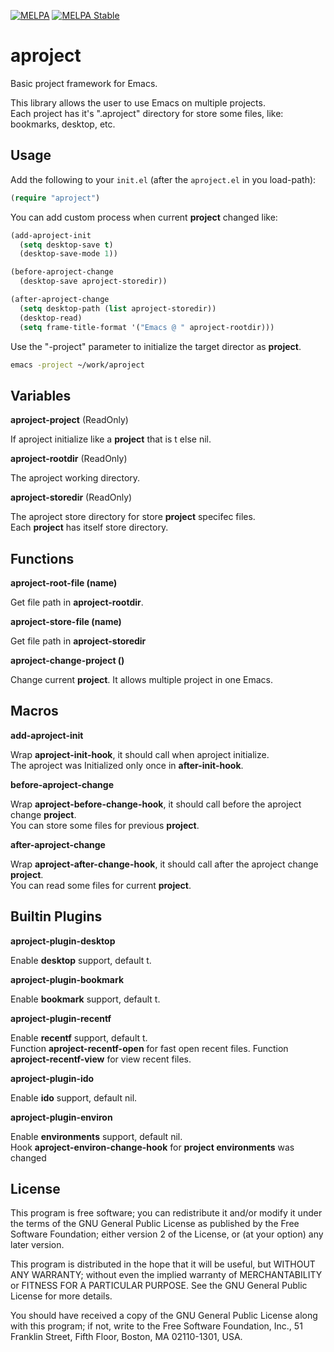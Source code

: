 [![MELPA](http://melpa.org/packages/aproject-badge.svg)](http://melpa.org/#/aproject)
[![MELPA Stable](http://stable.melpa.org/packages/aproject-badge.svg)](http://stable.melpa.org/#/aproject)

aproject
========

Basic project framework for Emacs.

This library allows the user to use Emacs on multiple projects.  
Each project has it's ".aproject" directory for store some files, like: bookmarks, desktop, etc.

Usage
-----

Add the following to your `init.el` (after the `aproject.el` in you load-path):

``` el
(require "aproject")
```

You can add custom process when current **project** changed like:

``` el
(add-aproject-init
  (setq desktop-save t)
  (desktop-save-mode 1))

(before-aproject-change
  (desktop-save aproject-storedir))

(after-aproject-change
  (setq desktop-path (list aproject-storedir))
  (desktop-read)
  (setq frame-title-format '("Emacs @ " aproject-rootdir)))
```

Use the "-project" parameter to initialize the target director as **project**.

``` bash
emacs -project ~/work/aproject
```

Variables
-------

**aproject-project** (ReadOnly)

If aproject initialize like a **project** that is t else nil.

**aproject-rootdir** (ReadOnly)

The aproject working directory.

**aproject-storedir** (ReadOnly)

The aproject store directory for store **project** specifec files.  
Each **project** has itself store directory.

Functions
-------

**aproject-root-file (name)**

Get file path in **aproject-rootdir**.

**aproject-store-file (name)**

Get file path in **aproject-storedir**

**aproject-change-project ()**

Change current **project**. It allows multiple project in one Emacs.

Macros
-------

**add-aproject-init**

Wrap **aproject-init-hook**, it should call when aproject initialize.  
The aproject was Initialized only once in **after-init-hook**.

**before-aproject-change**

Wrap **aproject-before-change-hook**, it should call before the aproject change
**project**.  
You can store some files for previous **project**.

**after-aproject-change**

Wrap **aproject-after-change-hook**, it should call after the aproject change
**project**.  
You can read some files for current **project**.

Builtin Plugins
-------

**aproject-plugin-desktop**

Enable **desktop** support, default t.

**aproject-plugin-bookmark**

Enable **bookmark** support, default t.

**aproject-plugin-recentf**

Enable **recentf** support, default t.  
Function **aproject-recentf-open** for fast open recent files.
Function **aproject-recentf-view** for view recent files.

**aproject-plugin-ido**

Enable **ido** support, default nil.

**aproject-plugin-environ**

Enable **environments** support, default nil.  
Hook **aproject-environ-change-hook** for **project environments** was changed

License
-------

This program is free software; you can redistribute it and/or modify it under
the terms of the GNU General Public License as published by the Free Software
Foundation; either version 2 of the License, or (at your option) any later
version.

This program is distributed in the hope that it will be useful, but WITHOUT ANY
WARRANTY; without even the implied warranty of MERCHANTABILITY or FITNESS FOR A
PARTICULAR PURPOSE.  See the GNU General Public License for more details.

You should have received a copy of the GNU General Public License along with
this program; if not, write to the Free Software Foundation, Inc., 51 Franklin
Street, Fifth Floor, Boston, MA 02110-1301, USA.
